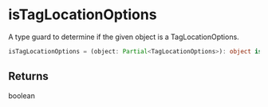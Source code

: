 # isTagLocationOptions

A type guard to determine if the given object is a TagLocationOptions.

```typescript
isTagLocationOptions = (object: Partial<TagLocationOptions>): object is TagLocationOptions => boolean
```

## Returns
boolean
